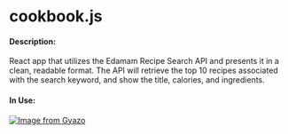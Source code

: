 # cookbook.js
#### Description: ####
React app that utilizes the Edamam Recipe Search API and presents it in a clean, readable format.  The API will retrieve the top 10 recipes associated with the search keyword, and show the title, calories, and ingredients.

#### In Use: ####
[![Image from Gyazo](https://i.gyazo.com/a54f83764de07100d81fc81b556e04b4.gif)](https://gyazo.com/a54f83764de07100d81fc81b556e04b4)

